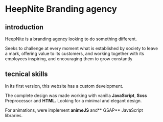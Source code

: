 # HeepNite Branding agency

## introduction
HeepNite is a branding agency looking to do something different.

Seeks to challenge at every moment what is established by society to leave a mark, offering value to its customers, and working together with its employees inspiring, and encouraging them to grow constantly

## tecnical skills
In its first version, this website has a custom development.

The complete design was made
working with vanilla **JavaScript**, **Scss** Preprocessor and **HTML.**
Looking for a minimal and elegant design.

 For animations, were implement **animeJS** and** GSAP** JavaScript libraries.
